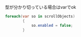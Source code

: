 型が分かり切っている場合はvarでok
```C#
foreach(var so in scrollObjects)
        {
            so.enabled = false;
        }

